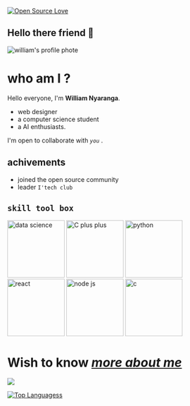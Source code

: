 [![Open Source Love](https://firstcontributions.github.io/open-source-badges/badges/open-source-v1/open-source.svg)](https://github.com/firstcontributions/open-source-badges)

## Hello there friend 👋


 ![william's profile phote](https://github.com/William-nyarash/mypage/assets/114805151/6b07e089-6698-4153-aa20-78e72aff0b1f")  

 
# who am I ?
Hello everyone, I'm **William Nyaranga**.
 - web designer
 - a computer science student
 - a AI enthusiasts.

   
I'm open to collaborate with *`you`* .

## achivements

- joined the open source community
- leader `I'tech club` 
  
## `skill tool box`

<img alt="data science" src="https://thumbs.dreamstime.com/b/data-science-logo-icon-design-vector-100675205.jpg" width="130">

<img alt="C plus plus" src="https://www.logo.wine/a/logo/C%2B%2B/C%2B%2B-Logo.wine.svg" width="130">

<img alt="python" src="https://www.logo.wine/a/logo/Python_(programming_language)/Python_(programming_language)-Logo.wine.svg" width="130">

<img alt="react" src="https://www.logo.wine/a/logo/React_(web_framework)/React_(web_framework)-Logo.wine.svg" width="130">

<img alt="node js" src="https://www.logo.wine/a/logo/Node.js/Node.js-Logo.wine.svg" width="130">

<img alt="c" src="https://encrypted-tbn0.gstatic.com/images?q=tbn:ANd9GcS4lwrxofkVF3J44hurl9rWSBm0VwE2qHTCXkb-dfl6qdb5If2S_dWsILC1UEBDkYkaJSw&usqp=CAU"  width="130">

 

  # Wish to know [*more about me*](william-nyarash.github.io/william.github.io) 
  
  <img 
   src="https://github-readme-stats.vercel.app/api?username=william-Nyarash&show_icons=true&theme=tokyonight" 
/>

[![Top Languagess](https://github-readme-stats.vercel.app/api/top-langs/?username=william-Nyarash)](https://github.com/William-nyarash/github-readme-stats)


<!-- 👋 Hi, I’m @William-nyarash 
- 👀 I’m interested in  AI and web application.
- 🌱 I’m currently learning html,css,python and c programming languages.
- 💞️ I’m looking to collaborate on creating application to help in diagnosis and treatment of eye defects.
- 📫 How to reach me via owetywilliamnyaranga@gmail.com.
very soon I'll be launching something so be on the look out.

William-nyarash/William-nyarash is a ✨ special ✨ repository because its `README.md` (this file) appears on your GitHub profile.
You can click the Preview link to take a look at your changes.
 -->
